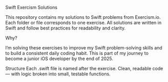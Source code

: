 Swift Exercism Solutions

This repository contains my solutions to Swift problems from Exercism.io.
Each folder or file corresponds to one exercise. All solutions are written in Swift and follow best practices for readability and clarity.

Why?

I’m solving these exercises to improve my Swift problem-solving skills and to build a consistent daily coding habit.
This is part of my journey to become a junior iOS developer by the end of 2025.

Structure
	Each .swift file is named after the exercise.
	Clean, readable code — with logic broken into small, testable functions.
